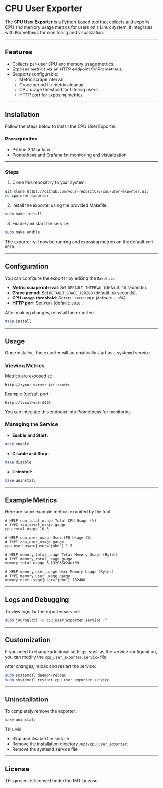 # CPU User Exporter

The **CPU User Exporter** is a Python-based tool that collects and exports CPU and memory usage metrics for users on a Linux system. It integrates with Prometheus for monitoring and visualization.

---

## Features

- Collects per-user CPU and memory usage metrics.
- Exposes metrics via an HTTP endpoint for Prometheus.
- Supports configurable:
  - Metric scrape interval.
  - Grace period for metric cleanup.
  - CPU usage threshold for filtering users.
  - HTTP port for exposing metrics.

---

## Installation

Follow the steps below to install the CPU User Exporter.

### Prerequisites

- Python 3.12 or later
- Prometheus and Grafana for monitoring and visualization

---

### Steps

1. Clone this repository to your system:

```bash
git clone https://github.com/your-repository/cpu-user-exporter.git
cd cpu-user-exporter
```

2. Install the exporter using the provided Makefile:

```bash
sudo make install
```

3. Enable and start the service:

```bash
sudo make enable
```

The exporter will now be running and exposing metrics on the default port `8010`.

---

## Configuration

You can configure the exporter by editing the `Makefile`:

- **Metric scrape interval**: Set `DEFAULT_INTERVAL` (default: `10` seconds).
- **Grace period**: Set `DEFAULT_GRACE_PERIOD` (default: `60` seconds).
- **CPU usage threshold**: Set `CPU_THRESHOLD` (default: `5.0`%).
- **HTTP port**: Set `PORT` (default: `8010`).

After making changes, reinstall the exporter:

```bash
make install
```

---

## Usage

Once installed, the exporter will automatically start as a systemd service.

### Viewing Metrics

Metrics are exposed at:

```text
http://<your-server-ip>:<port>
```

Example (default port):

```text
http://localhost:8000
```

You can integrate this endpoint into Prometheus for monitoring.

### Managing the Service

- **Enable and Start:**

```bash
make enable
```

- **Disable and Stop:**

```bash
make disable
```

- **Uninstall:**

```bash
make uninstall
```

---

## Example Metrics

Here are some example metrics exported by the tool:

```text
# HELP cpu_total_usage Total CPU Usage (%)
# TYPE cpu_total_usage gauge
cpu_total_usage 10.5

# HELP cpu_user_usage User CPU Usage (%)
# TYPE cpu_user_usage gauge
cpu_user_usage{user="john"} 1.5

# HELP memory_total_usage Total Memory Usage (Bytes)
# TYPE memory_total_usage gauge
memory_total_usage 5.192065024e+09

# HELP memory_user_usage User Memory Usage (Bytes)
# TYPE memory_user_usage gauge
memory_user_usage{user="john"} 102400
```

---

## Logs and Debugging

To view logs for the exporter service:

```bash
sudo journalctl -u cpu_user_exporter.service -f
```

---

## Customization

If you need to change additional settings, such as the service configuration, you can modify the `cpu_user_exporter.service` file.

After changes, reload and restart the service:

```bash
sudo systemctl daemon-reload
sudo systemctl restart cpu_user_exporter.service
```

---

## Uninstallation

To completely remove the exporter:

```bash
make uninstall
```

This will:

- Stop and disable the service.
- Remove the installation directory `/opt/cpu_user_exporter`.
- Remove the systemd service file.

---

## License

This project is licensed under the MIT License.
